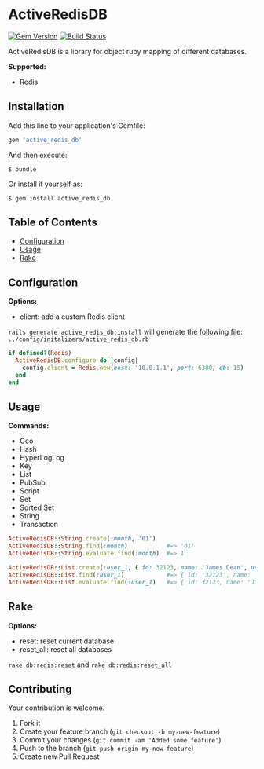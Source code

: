 # ActiveRedisDB

[![Gem Version](https://badge.fury.io/rb/active_redis_db.svg)](http://badge.fury.io/rb/active_redis_db)
[![Build Status](https://travis-ci.org/drexed/active_redis_db.svg?branch=master)](https://travis-ci.org/drexed/active_redis_db)

ActiveRedisDB is a library for object ruby mapping of different databases.

**Supported:**
  * Redis

## Installation

Add this line to your application's Gemfile:

```ruby
gem 'active_redis_db'
```

And then execute:

    $ bundle

Or install it yourself as:

    $ gem install active_redis_db

## Table of Contents

* [Configuration](#configuration)
* [Usage](#usage)
* [Rake](#rake)

## Configuration

**Options:**
 * client: add a custom Redis client

`rails generate active_redis_db:install` will generate the following file:
`../config/initalizers/active_redis_db.rb`

```ruby
if defined?(Redis)
  ActiveRedisDB.configure do |config|
    config.client = Redis.new(host: '10.0.1.1', port: 6380, db: 15)
  end
end
```

## Usage

**Commands:**
 * Geo
 * Hash
 * HyperLogLog
 * Key
 * List
 * PubSub
 * Script
 * Set
 * Sorted Set
 * String
 * Transaction

```ruby
ActiveRedisDB::String.create(:month, '01')
ActiveRedisDB::String.find(:month)           #=> '01'
ActiveRedisDB::String.evaluate.find(:month)  #=> 1

ActiveRedisDB::List.create(:user_1, { id: 32123, name: 'James Dean', username: 'alpha123' })
ActiveRedisDB::List.find(:user_1)            #=> { id: '32123', name: 'James Dean', username: 'alpha123' }
ActiveRedisDB::List.evaluate.find(:user_1)   #=> { id: 32123, name: 'James Dean', username: 'alpha123' }
```

## Rake

**Options:**
 * reset: reset current database
 * reset_all: reset all databases

`rake db:redis:reset` and `rake db:redis:reset_all`

## Contributing

Your contribution is welcome.

1. Fork it
2. Create your feature branch (`git checkout -b my-new-feature`)
3. Commit your changes (`git commit -am 'Added some feature'`)
4. Push to the branch (`git push origin my-new-feature`)
5. Create new Pull Request
